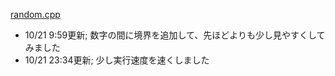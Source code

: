 [random.cpp](https://wandbox.org/permlink/OJcxvTpQEp9aywq9)

* 10/21 9:59更新; 数字の間に境界を追加して、先ほどよりも少し見やすくしてみました
* 10/21 23:34更新; 少し実行速度を速くしました

<style>#ccby4 { display: none; }</style>
